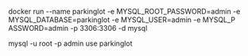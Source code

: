 docker run --name parkinglot -e MYSQL_ROOT_PASSWORD=admin -e MYSQL_DATABASE=parkinglot -e MYSQL_USER=admin -e MYSQL_P
ASSWORD=admin -p 3306:3306 -d mysql

mysql -u root -p
admin
use parkinglot